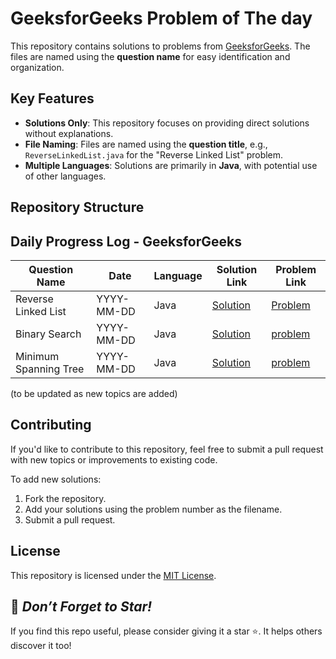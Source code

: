 # GeeksforGeeks Problem of The day

This repository contains solutions to problems from [GeeksforGeeks](https://www.geeksforgeeks.org/). The files are named using the **question name** for easy identification and organization.

## Key Features
- **Solutions Only**: This repository focuses on providing direct solutions without explanations.
- **File Naming**: Files are named using the **question title**, e.g., `ReverseLinkedList.java` for the "Reverse Linked List" problem.
- **Multiple Languages**: Solutions are primarily in **Java**, with potential use of other languages.


## Repository Structure



## Daily Progress Log - GeeksforGeeks

| Question Name | Date       | Language | Solution Link                         | Problem Link                          |
|----------------|------------|----------|---------------------------------------|---------------------------------------|
| Reverse Linked List | YYYY-MM-DD | Java     | [Solution](./1.java)             | [Problem](./1.java)                  |
| Binary Search   | YYYY-MM-DD | Java     |  [Solution](./1.java)               | [problem](./1.java)                  |
| Minimum Spanning Tree | YYYY-MM-DD | Java     | [Solution](./120.java)                | [problem](./1.java)         |


(to be updated as new topics are added)

## Contributing
If you'd like to contribute to this repository, feel free to submit a pull request with new topics or improvements to existing code.

To add new solutions:

1. Fork the repository.
2. Add your solutions using the problem number as the filename.
3. Submit a pull request.

## License
This repository is licensed under the <a href="https://github.com/Jomon-J/GeeksforGeeks-POTD/blob/main/LICENSE">MIT License</a>.

## 🌟 *Don’t Forget to Star!*
If you find this repo useful, please consider giving it a star ⭐. It helps others discover it too!
